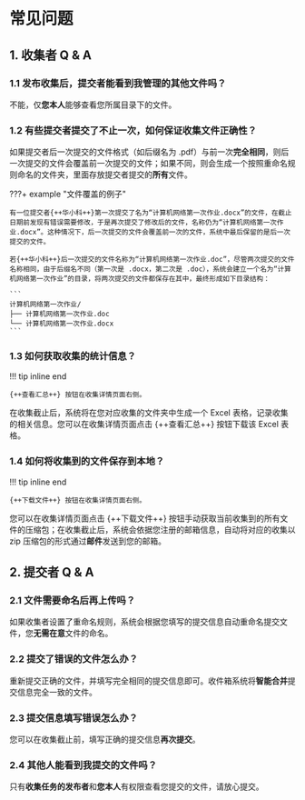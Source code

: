 # 常见问题

## 1. 收集者 Q & A

### 1.1 发布收集后，提交者能看到我管理的其他文件吗？

不能，仅**您本人**能够查看您所属目录下的文件。

### 1.2 有些提交者提交了不止一次，如何保证收集文件正确性？

如果提交者后一次提交的文件格式（如后缀名为 .pdf）与前一次**完全相同**，则后一次提交的文件会覆盖前一次提交的文件；如果不同，则会生成一个按照重命名规则命名的文件夹，里面存放提交者提交的**所有**文件。

???+ example "文件覆盖的例子"

    有一位提交者{++华小科++}第一次提交了名为“计算机网络第一次作业.docx”的文件，在截止日期前发现有错误需要修改，于是再次提交了修改后的文件，名称仍为“计算机网络第一次作业.docx”。这种情况下，后一次提交的文件会覆盖前一次的文件，系统中最后保留的是后一次提交的文件。
    
    若{++华小科++}后一次提交的文件名称为“计算机网络第一次作业.doc”，尽管两次提交的文件名称相同，由于后缀名不同（第一次是 .docx，第二次是 .doc），系统会建立一个名为“计算机网络第一次作业”的目录，将两次提交的文件都保存在其中，最终形成如下目录结构：
    
    ```
    计算机网络第一次作业/
    ├── 计算机网络第一次作业.doc
    └── 计算机网络第一次作业.docx
    ```

### 1.3 如何获取收集的统计信息？

!!! tip inline end

    {++查看汇总++} 按钮在收集详情页面右侧。

在收集截止后，系统将在您对应收集的文件夹中生成一个 Excel 表格，记录收集的相关信息。您可以在收集详情页面点击 {++查看汇总++} 按钮下载该 Excel 表格。

### 1.4 如何将收集到的文件保存到本地？

!!! tip inline end

    {++下载文件++} 按钮在收集详情页面右侧。

您可以在收集详情页面点击 {++下载文件++} 按钮手动获取当前收集到的所有文件的压缩包；在收集截止后，系统会依据您注册的邮箱信息，自动将对应的收集以 zip 压缩包的形式通过**邮件**发送到您的邮箱。

## 2. 提交者 Q & A

### 2.1 文件需要命名后再上传吗？

如果收集者设置了重命名规则，系统会根据您填写的提交信息自动重命名提交文件，您**无需在意**文件的命名。

### 2.2 提交了错误的文件怎么办？

重新提交正确的文件，并填写完全相同的提交信息即可。收件箱系统将**智能合并**提交信息完全一致的文件。

### 2.3 提交信息填写错误怎么办？

您可以在收集截止前，填写正确的提交信息**再次提交**。

### 2.4 其他人能看到我提交的文件吗？

只有**收集任务的发布者**和**您本人**有权限查看您提交的文件，请放心提交。